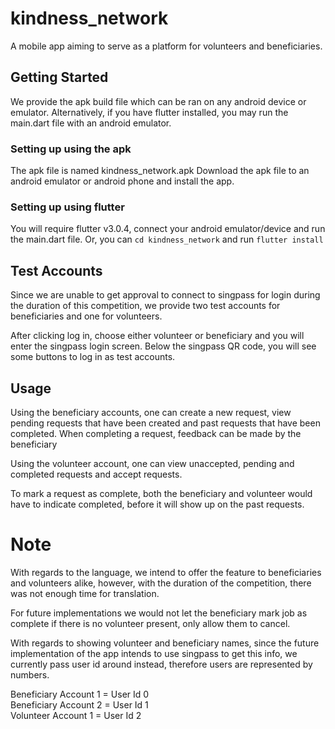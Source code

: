 # kindness_network

A mobile app aiming to serve as a platform for volunteers and beneficiaries.

## Getting Started

We provide the apk build file which can be ran on any android device or emulator. 
Alternatively, if you have flutter installed, you may run the main.dart file with an android emulator.

### Setting up using the apk

The apk file is named kindness_network.apk
Download the apk file to an android emulator or android phone and install the app. 

### Setting up using flutter

You will require flutter v3.0.4, connect your android emulator/device and run the main.dart file. Or, you can ```cd kindness_network``` and run ```flutter install```

## Test Accounts

Since we are unable to get approval to connect to singpass for login during the duration of this competition, we provide two test accounts for beneficiaries and one for volunteers.

After clicking log in, choose either volunteer or beneficiary and you will enter the singpass login screen. Below the singpass QR code, you will see some buttons to log in as test accounts. 

## Usage

Using the beneficiary accounts, one can create a new request, view pending requests that have been created and past requests that have been completed. When completing a request, feedback can be made by 
the beneficiary

Using the volunteer account, one can view unaccepted, pending and completed requests and accept requests.

To mark a request as complete, both the beneficiary and volunteer would have to indicate completed, before it will show up on the past requests.

# Note
With regards to the language, we intend to offer the feature to beneficiaries and volunteers alike, however, with the duration of the competition, there was not enough time for translation.

For future implementations we would not let the beneficiary mark job as complete if there is no volunteer present, only allow them to cancel.

With regards to showing volunteer and beneficiary names, since the future implementation of the app intends to use singpass to get this info, we currently pass user id around instead, therefore users are represented by numbers.

Beneficiary Account 1 = User Id 0\
Beneficiary Account 2 = User Id 1\
Volunteer Account 1 = User Id 2

